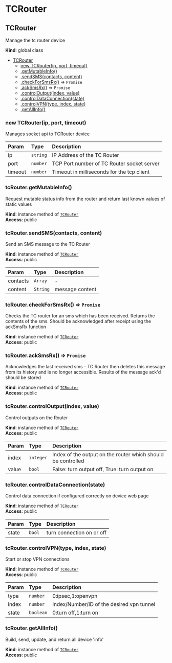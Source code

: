 # TCRouter

## TCRouter

Manage the tc router device

**Kind**: global class

* [TCRouter](tcrouter.md#TCRouter)
  * [new TCRouter\(ip, port, timeout\)](tcrouter.md#new_TCRouter_new)
  * [.getMutableInfo\(\)](tcrouter.md#TCRouter+getMutableInfo)
  * [.sendSMS\(contacts, content\)](tcrouter.md#TCRouter+sendSMS)
  * [.checkForSmsRx\(\)](tcrouter.md#TCRouter+checkForSmsRx) ⇒ `Promise`
  * [.ackSmsRx\(\)](tcrouter.md#TCRouter+ackSmsRx) ⇒ `Promise`
  * [.controlOutput\(index, value\)](tcrouter.md#TCRouter+controlOutput)
  * [.controlDataConnection\(state\)](tcrouter.md#TCRouter+controlDataConnection)
  * [.controlVPN\(type, index, state\)](tcrouter.md#TCRouter+controlVPN)
  * [.getAllInfo\(\)](tcrouter.md#TCRouter+getAllInfo)

### new TCRouter\(ip, port, timeout\)

Manages socket api to TCRouter device

| Param | Type | Description |
| :--- | :--- | :--- |
| ip | `string` | IP Address of the TC Router |
| port | `number` | TCP Port number of TC Router socket server |
| timeout | `number` | Timeout in milliseconds for the tcp client |

### tcRouter.getMutableInfo\(\)

Request mutable status info from the router and return last known values of static values

**Kind**: instance method of [`TCRouter`](tcrouter.md#TCRouter)  
**Access**: public  


### tcRouter.sendSMS\(contacts, content\)

Send an SMS message to the TC Router

**Kind**: instance method of [`TCRouter`](tcrouter.md#TCRouter)  
**Access**: public

| Param | Type | Description |
| :--- | :--- | :--- |
| contacts | `Array` | - |
| content | `String` | message content |

### tcRouter.checkForSmsRx\(\) ⇒ `Promise`

Checks the TC router for an sms which has been received. Returns the contents of the sms. Should be acknowledged after receipt using the ackSmsRx function

**Kind**: instance method of [`TCRouter`](tcrouter.md#TCRouter)  
**Access**: public  


### tcRouter.ackSmsRx\(\) ⇒ `Promise`

Acknowledges the last received sms - TC Router then deletes this message from its history and is no longer accessible. Results of the message ack'd should be stored

**Kind**: instance method of [`TCRouter`](tcrouter.md#TCRouter)  
**Access**: public  


### tcRouter.controlOutput\(index, value\)

Control outputs on the Router

**Kind**: instance method of [`TCRouter`](tcrouter.md#TCRouter)  
**Access**: public

| Param | Type | Description |
| :--- | :--- | :--- |
| index | `integer` | Index of the output on the router which should be controlled |
| value | `bool` | False: turn output off, True: turn output on |

### tcRouter.controlDataConnection\(state\)

Control data connection if configured correctly on device web page

**Kind**: instance method of [`TCRouter`](tcrouter.md#TCRouter)  
**Access**: public

| Param | Type | Description |
| :--- | :--- | :--- |
| state | `bool` | turn connection on or off |

### tcRouter.controlVPN\(type, index, state\)

Start or stop VPN connections

**Kind**: instance method of [`TCRouter`](tcrouter.md#TCRouter)  
**Access**: public

| Param | Type | Description |
| :--- | :--- | :--- |
| type | `number` | 0:ipsec,1:openvpn |
| index | `number` | Index/Number/ID of the desired vpn tunnel |
| state | `boolean` | 0:turn off,1:turn on |

### tcRouter.getAllInfo\(\)

Build, send, update, and return all device 'info'

**Kind**: instance method of [`TCRouter`](tcrouter.md#TCRouter)  
**Access**: public

